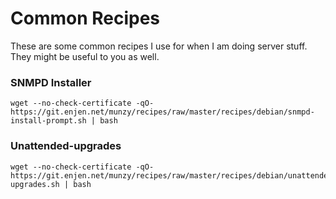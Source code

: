# Common Recipes    
These are some common recipes I use for when I am doing server stuff. 
They might be useful to you as well.


### SNMPD Installer

```
wget --no-check-certificate -qO- https://git.enjen.net/munzy/recipes/raw/master/recipes/debian/snmpd-install-prompt.sh | bash
```

### Unattended-upgrades

```
wget --no-check-certificate -qO- https://git.enjen.net/munzy/recipes/raw/master/recipes/debian/unattended-upgrades.sh | bash
```